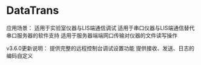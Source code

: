 # DataTrans

应用场景：
适用于实验室仪器与LIS端通信调试
适用于串口仪器与LIS端通信替代串口服务器的软件支持
适用于服务器端端网口传输对仪器的文件读写操作

v3.6.0更新说明：
提供完整的远程控制台调试设置功能
提供接收、发送、日志的编码自定义
